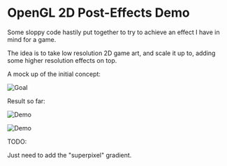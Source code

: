 # OpenGL 2D Post-Effects Demo

Some sloppy code hastily put together to try to achieve an effect I have in mind for a game.

The idea is to take low resolution 2D game art, and scale it up to, adding some higher resolution
effects on top.

A mock up of the initial concept:

![Goal](https://github.com/ambethia/zero-demo/raw/master/goal.png)

Result so far:

![Demo](https://github.com/ambethia/zero-demo/raw/master/demo.png)

![Demo](https://github.com/ambethia/zero-demo/raw/master/sprites.png)

TODO:

Just need to add the "superpixel" gradient.
